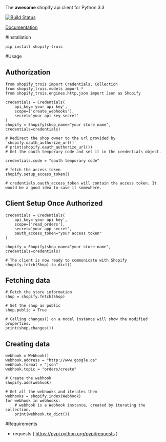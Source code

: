 The __awesome__ shopify api client for Python 3.3

[![Build Status](https://travis-ci.org/masom/shopify-trois.png?branch=master)](https://travis-ci.org/masom/shopify-trois)

[Documentation](http://masom.github.io/shopify-trois/ "Documentation")

#Installation

    pip install shopify-trois


#Usage

## Authorization

    from shopify_trois import Credentials, Collection
    from shopify_trois.models import *
    from shopify_trois.engines.http.json import Json as Shopify

    credentials = Credentials(
        api_key='your api key',
        scope=['create_webhooks'],
        secret='your api key secret'
    )
    shopify = Shopify(shop_name="your store name", credentials=credentials)

    # Redirect the shop owner to the url provided by `shopify.oauth_authorize_url()`
    # print(shopify.oauth_authorize_url())
    # Get the oauth temporary code and set it in the credentials object.

    credentials.code = "oauth temporary code"

    # fetch the access token
    shopify.setup_access_token()

    # credentials.oauth_access_token will contain the access token. It would be a good idea to save it somewhere.

## Client Setup Once Authorized

    credentials = Credentials(
        api_key='your api key',
        scope=['read_orders'],
        secret='your app secret',
        oauth_access_token="your access token"
    )

    shopify = Shopify(shop_name="your store name", credentials=credentials)

    # The client is now ready to communicate with Shopify
    shopify.fetch(Shop).to_dict()

## Fetching data

    # Fetch the store information
    shop = shopify.fetch(Shop)

    # Set the shop as public
    shop.public = True

    # Calling changes() on a model instance will show the modified properties.
    print(shop.changes())

## Creating data

    webhook = Webhook()
    webhook.address = "http://www.google.ca"
    webhook.format = "json"
    webhook.topic = "orders/create"

    # Create the webhook
    shopify.add(webhook)

    # Get all the webhooks and iterates them
    webhooks = shopify.index(Webhook)
    for webhook in webhooks:
        # webhook is a Webhook instance, created by iterating the collection.
        print(webhook.to_dict())

#Requirements
- requests ( https://pypi.python.org/pypi/requests )

